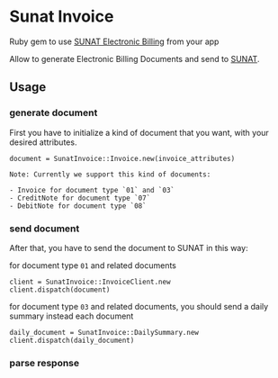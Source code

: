 # Sunat Invoice
Ruby gem to use [SUNAT Electronic Billing](http://cpe.sunat.gob.pe/factura-desde-los-sistemas-del-contribuyente) from your app

Allow to generate Electronic Billing Documents and send to [SUNAT](http://www.sunat.gob.pe).

## Usage

### generate document

First you have to initialize a kind of document that you want, with your
desired attributes.

```
document = SunatInvoice::Invoice.new(invoice_attributes)
```

```
Note: Currently we support this kind of documents:

- Invoice for document type `01` and `03`
- CreditNote for document type `07`
- DebitNote for document type `08`
```

### send document

After that, you have to send the document to SUNAT in this way:

for document type `01` and related documents

```
client = SunatInvoice::InvoiceClient.new
client.dispatch(document)
```

for document type `03` and related documents, you should send a daily summary
instead each document

```
daily_document = SunatInvoice::DailySummary.new
client.dispatch(daily_document)
```

### parse response
